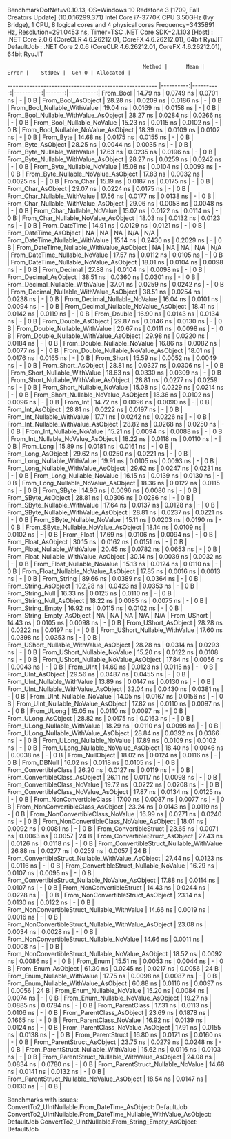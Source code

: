 
BenchmarkDotNet=v0.10.13, OS=Windows 10 Redstone 3 [1709, Fall Creators Update] (10.0.16299.371)
Intel Core i7-3770K CPU 3.50GHz (Ivy Bridge), 1 CPU, 8 logical cores and 4 physical cores
Frequency=3435891 Hz, Resolution=291.0453 ns, Timer=TSC
.NET Core SDK=2.1.103
  [Host]     : .NET Core 2.0.6 (CoreCLR 4.6.26212.01, CoreFX 4.6.26212.01), 64bit RyuJIT
  DefaultJob : .NET Core 2.0.6 (CoreCLR 4.6.26212.01, CoreFX 4.6.26212.01), 64bit RyuJIT


                                                Method |      Mean |     Error |    StdDev |  Gen 0 | Allocated |
------------------------------------------------------ |----------:|----------:|----------:|-------:|----------:|
                                             From_Bool |  14.79 ns | 0.0749 ns | 0.0701 ns |      - |       0 B |
                                    From_Bool_AsObject |  28.28 ns | 0.0209 ns | 0.0186 ns |      - |       0 B |
                          From_Bool_Nullable_WithValue |  19.04 ns | 0.0169 ns | 0.0158 ns |      - |       0 B |
                 From_Bool_Nullable_WithValue_AsObject |  28.27 ns | 0.0284 ns | 0.0266 ns |      - |       0 B |
                            From_Bool_Nullable_NoValue |  15.23 ns | 0.0115 ns | 0.0102 ns |      - |       0 B |
                   From_Bool_Nullable_NoValue_AsObject |  18.39 ns | 0.0109 ns | 0.0102 ns |      - |       0 B |
                                             From_Byte |  14.68 ns | 0.0175 ns | 0.0155 ns |      - |       0 B |
                                    From_Byte_AsObject |  28.25 ns | 0.0044 ns | 0.0035 ns |      - |       0 B |
                          From_Byte_Nullable_WithValue |  17.63 ns | 0.0235 ns | 0.0196 ns |      - |       0 B |
                 From_Byte_Nullable_WithValue_AsObject |  28.27 ns | 0.0259 ns | 0.0242 ns |      - |       0 B |
                            From_Byte_Nullable_NoValue |  15.08 ns | 0.0104 ns | 0.0093 ns |      - |       0 B |
                   From_Byte_Nullable_NoValue_AsObject |  17.83 ns | 0.0032 ns | 0.0025 ns |      - |       0 B |
                                             From_Char |  15.19 ns | 0.0187 ns | 0.0175 ns |      - |       0 B |
                                    From_Char_AsObject |  29.07 ns | 0.0224 ns | 0.0175 ns |      - |       0 B |
                          From_Char_Nullable_WithValue |  17.56 ns | 0.0177 ns | 0.0138 ns |      - |       0 B |
                 From_Char_Nullable_WithValue_AsObject |  29.06 ns | 0.0058 ns | 0.0048 ns |      - |       0 B |
                            From_Char_Nullable_NoValue |  15.07 ns | 0.0122 ns | 0.0114 ns |      - |       0 B |
                   From_Char_Nullable_NoValue_AsObject |  18.03 ns | 0.0132 ns | 0.0123 ns |      - |       0 B |
                                         From_DateTime |  14.91 ns | 0.0129 ns | 0.0121 ns |      - |       0 B |
                                From_DateTime_AsObject |        NA |        NA |        NA |    N/A |       N/A |
                      From_DateTime_Nullable_WithValue |  15.14 ns | 0.2430 ns | 0.2029 ns |      - |       0 B |
             From_DateTime_Nullable_WithValue_AsObject |        NA |        NA |        NA |    N/A |       N/A |
                        From_DateTime_Nullable_NoValue |  17.57 ns | 0.0112 ns | 0.0105 ns |      - |       0 B |
               From_DateTime_Nullable_NoValue_AsObject |  18.01 ns | 0.0104 ns | 0.0098 ns |      - |       0 B |
                                          From_Decimal |  27.88 ns | 0.0104 ns | 0.0098 ns |      - |       0 B |
                                 From_Decimal_AsObject |  38.51 ns | 0.0360 ns | 0.0301 ns |      - |       0 B |
                       From_Decimal_Nullable_WithValue |  37.01 ns | 0.0259 ns | 0.0242 ns |      - |       0 B |
              From_Decimal_Nullable_WithValue_AsObject |  38.51 ns | 0.0254 ns | 0.0238 ns |      - |       0 B |
                         From_Decimal_Nullable_NoValue |  16.04 ns | 0.0101 ns | 0.0094 ns |      - |       0 B |
                From_Decimal_Nullable_NoValue_AsObject |  18.41 ns | 0.0142 ns | 0.0119 ns |      - |       0 B |
                                           From_Double |  16.90 ns | 0.0143 ns | 0.0134 ns |      - |       0 B |
                                  From_Double_AsObject |  29.87 ns | 0.0146 ns | 0.0130 ns |      - |       0 B |
                        From_Double_Nullable_WithValue |  20.67 ns | 0.0111 ns | 0.0098 ns |      - |       0 B |
               From_Double_Nullable_WithValue_AsObject |  29.98 ns | 0.0220 ns | 0.0184 ns |      - |       0 B |
                          From_Double_Nullable_NoValue |  16.86 ns | 0.0082 ns | 0.0077 ns |      - |       0 B |
                 From_Double_Nullable_NoValue_AsObject |  18.01 ns | 0.0176 ns | 0.0165 ns |      - |       0 B |
                                            From_Short |  15.59 ns | 0.0052 ns | 0.0049 ns |      - |       0 B |
                                   From_Short_AsObject |  28.81 ns | 0.0327 ns | 0.0306 ns |      - |       0 B |
                         From_Short_Nullable_WithValue |  18.63 ns | 0.0330 ns | 0.0309 ns |      - |       0 B |
                From_Short_Nullable_WithValue_AsObject |  28.81 ns | 0.0277 ns | 0.0259 ns |      - |       0 B |
                           From_Short_Nullable_NoValue |  15.08 ns | 0.0229 ns | 0.0214 ns |      - |       0 B |
                  From_Short_Nullable_NoValue_AsObject |  18.36 ns | 0.0102 ns | 0.0096 ns |      - |       0 B |
                                              From_Int |  14.72 ns | 0.0096 ns | 0.0090 ns |      - |       0 B |
                                     From_Int_AsObject |  28.81 ns | 0.0222 ns | 0.0197 ns |      - |       0 B |
                           From_Int_Nullable_WithValue |  17.71 ns | 0.0242 ns | 0.0226 ns |      - |       0 B |
                  From_Int_Nullable_WithValue_AsObject |  28.82 ns | 0.0268 ns | 0.0250 ns |      - |       0 B |
                             From_Int_Nullable_NoValue |  15.21 ns | 0.0094 ns | 0.0088 ns |      - |       0 B |
                    From_Int_Nullable_NoValue_AsObject |  18.22 ns | 0.0118 ns | 0.0110 ns |      - |       0 B |
                                             From_Long |  15.89 ns | 0.0181 ns | 0.0161 ns |      - |       0 B |
                                    From_Long_AsObject |  29.62 ns | 0.0250 ns | 0.0221 ns |      - |       0 B |
                          From_Long_Nullable_WithValue |  19.91 ns | 0.0105 ns | 0.0093 ns |      - |       0 B |
                 From_Long_Nullable_WithValue_AsObject |  29.62 ns | 0.0247 ns | 0.0231 ns |      - |       0 B |
                            From_Long_Nullable_NoValue |  16.15 ns | 0.0139 ns | 0.0130 ns |      - |       0 B |
                   From_Long_Nullable_NoValue_AsObject |  18.36 ns | 0.0122 ns | 0.0115 ns |      - |       0 B |
                                            From_SByte |  14.96 ns | 0.0096 ns | 0.0080 ns |      - |       0 B |
                                   From_SByte_AsObject |  28.81 ns | 0.0306 ns | 0.0286 ns |      - |       0 B |
                         From_SByte_Nullable_WithValue |  17.64 ns | 0.0137 ns | 0.0128 ns |      - |       0 B |
                From_SByte_Nullable_WithValue_AsObject |  28.81 ns | 0.0237 ns | 0.0221 ns |      - |       0 B |
                           From_SByte_Nullable_NoValue |  15.11 ns | 0.0203 ns | 0.0190 ns |      - |       0 B |
                  From_SByte_Nullable_NoValue_AsObject |  18.14 ns | 0.0109 ns | 0.0102 ns |      - |       0 B |
                                            From_Float |  17.69 ns | 0.0106 ns | 0.0094 ns |      - |       0 B |
                                   From_Float_AsObject |  30.15 ns | 0.0162 ns | 0.0151 ns |      - |       0 B |
                         From_Float_Nullable_WithValue |  20.45 ns | 0.0782 ns | 0.0653 ns |      - |       0 B |
                From_Float_Nullable_WithValue_AsObject |  30.14 ns | 0.0039 ns | 0.0032 ns |      - |       0 B |
                           From_Float_Nullable_NoValue |  15.13 ns | 0.0124 ns | 0.0110 ns |      - |       0 B |
                  From_Float_Nullable_NoValue_AsObject |  17.85 ns | 0.0016 ns | 0.0013 ns |      - |       0 B |
                                           From_String |  89.66 ns | 0.0389 ns | 0.0364 ns |      - |       0 B |
                                  From_String_AsObject | 102.28 ns | 0.0423 ns | 0.0353 ns |      - |       0 B |
                                      From_String_Null |  16.33 ns | 0.0125 ns | 0.0110 ns |      - |       0 B |
                             From_String_Null_AsObject |  18.22 ns | 0.0085 ns | 0.0075 ns |      - |       0 B |
                                     From_String_Empty |  16.92 ns | 0.0115 ns | 0.0102 ns |      - |       0 B |
                            From_String_Empty_AsObject |        NA |        NA |        NA |    N/A |       N/A |
                                           From_UShort |  14.43 ns | 0.0105 ns | 0.0098 ns |      - |       0 B |
                                  From_UShort_AsObject |  28.28 ns | 0.0222 ns | 0.0197 ns |      - |       0 B |
                        From_UShort_Nullable_WithValue |  17.60 ns | 0.0398 ns | 0.0353 ns |      - |       0 B |
               From_UShort_Nullable_WithValue_AsObject |  28.28 ns | 0.0314 ns | 0.0293 ns |      - |       0 B |
                          From_UShort_Nullable_NoValue |  15.20 ns | 0.0122 ns | 0.0108 ns |      - |       0 B |
                 From_UShort_Nullable_NoValue_AsObject |  17.84 ns | 0.0056 ns | 0.0043 ns |      - |       0 B |
                                             From_UInt |  14.69 ns | 0.0123 ns | 0.0115 ns |      - |       0 B |
                                    From_UInt_AsObject |  29.56 ns | 0.0487 ns | 0.0455 ns |      - |       0 B |
                          From_UInt_Nullable_WithValue |  13.89 ns | 0.0147 ns | 0.0130 ns |      - |       0 B |
                 From_UInt_Nullable_WithValue_AsObject |  32.04 ns | 0.0430 ns | 0.0381 ns |      - |       0 B |
                            From_UInt_Nullable_NoValue |  14.05 ns | 0.0167 ns | 0.0156 ns |      - |       0 B |
                   From_UInt_Nullable_NoValue_AsObject |  17.82 ns | 0.0110 ns | 0.0097 ns |      - |       0 B |
                                            From_ULong |  15.05 ns | 0.0110 ns | 0.0097 ns |      - |       0 B |
                                   From_ULong_AsObject |  28.82 ns | 0.0175 ns | 0.0163 ns |      - |       0 B |
                         From_ULong_Nullable_WithValue |  18.29 ns | 0.0110 ns | 0.0098 ns |      - |       0 B |
                From_ULong_Nullable_WithValue_AsObject |  28.84 ns | 0.0392 ns | 0.0366 ns |      - |       0 B |
                           From_ULong_Nullable_NoValue |  17.89 ns | 0.0109 ns | 0.0102 ns |      - |       0 B |
                  From_ULong_Nullable_NoValue_AsObject |  18.40 ns | 0.0046 ns | 0.0038 ns |      - |       0 B |
                                       From_NullObject |  18.02 ns | 0.0124 ns | 0.0116 ns |      - |       0 B |
                                           From_DBNull |  16.02 ns | 0.0118 ns | 0.0105 ns |      - |       0 B |
                                 From_ConvertibleClass |  26.20 ns | 0.0127 ns | 0.0119 ns |      - |       0 B |
                        From_ConvertibleClass_AsObject |  26.11 ns | 0.0117 ns | 0.0098 ns |      - |       0 B |
                         From_ConvertibleClass_NoValue |  19.72 ns | 0.0222 ns | 0.0208 ns |      - |       0 B |
                From_ConvertibleClass_NoValue_AsObject |  17.87 ns | 0.0134 ns | 0.0125 ns |      - |       0 B |
                              From_NonConvertibleClass |  17.00 ns | 0.0087 ns | 0.0077 ns |      - |       0 B |
                     From_NonConvertibleClass_AsObject |  23.24 ns | 0.0143 ns | 0.0119 ns |      - |       0 B |
                      From_NonConvertibleClass_NoValue |  16.99 ns | 0.0271 ns | 0.0240 ns |      - |       0 B |
             From_NonConvertibleClass_NoValue_AsObject |  18.01 ns | 0.0092 ns | 0.0081 ns |      - |       0 B |
                                From_ConvertibleStruct |  23.65 ns | 0.0071 ns | 0.0063 ns | 0.0057 |      24 B |
                       From_ConvertibleStruct_AsObject |  27.43 ns | 0.0126 ns | 0.0118 ns |      - |       0 B |
             From_ConvertibleStruct_Nullable_WithValue |  26.88 ns | 0.0277 ns | 0.0259 ns | 0.0057 |      24 B |
    From_ConvertibleStruct_Nullable_WithValue_AsObject |  27.44 ns | 0.0123 ns | 0.0116 ns |      - |       0 B |
               From_ConvertibleStruct_Nullable_NoValue |  16.29 ns | 0.0107 ns | 0.0095 ns |      - |       0 B |
      From_ConvertibleStruct_Nullable_NoValue_AsObject |  17.88 ns | 0.0114 ns | 0.0107 ns |      - |       0 B |
                             From_NonConvertibleStruct |  14.43 ns | 0.0244 ns | 0.0228 ns |      - |       0 B |
                    From_NonConvertibleStruct_AsObject |  23.14 ns | 0.0130 ns | 0.0122 ns |      - |       0 B |
          From_NonConvertibleStruct_Nullable_WithValue |  14.66 ns | 0.0019 ns | 0.0016 ns |      - |       0 B |
 From_NonConvertibleStruct_Nullable_WithValue_AsObject |  23.08 ns | 0.0034 ns | 0.0028 ns |      - |       0 B |
            From_NonConvertibleStruct_Nullable_NoValue |  14.66 ns | 0.0011 ns | 0.0008 ns |      - |       0 B |
   From_NonConvertibleStruct_Nullable_NoValue_AsObject |  18.52 ns | 0.0092 ns | 0.0086 ns |      - |       0 B |
                                             From_Enum |  15.51 ns | 0.0053 ns | 0.0044 ns |      - |       0 B |
                                    From_Enum_AsObject |  61.30 ns | 0.0245 ns | 0.0217 ns | 0.0056 |      24 B |
                          From_Enum_Nullable_WithValue |  17.75 ns | 0.0098 ns | 0.0087 ns |      - |       0 B |
                 From_Enum_Nullable_WithValue_AsObject |  60.88 ns | 0.0116 ns | 0.0097 ns | 0.0056 |      24 B |
                            From_Enum_Nullable_NoValue |  15.20 ns | 0.0084 ns | 0.0074 ns |      - |       0 B |
                   From_Enum_Nullable_NoValue_AsObject |  19.27 ns | 0.0885 ns | 0.0784 ns |      - |       0 B |
                                      From_ParentClass |  17.31 ns | 0.0113 ns | 0.0106 ns |      - |       0 B |
                             From_ParentClass_AsObject |  23.69 ns | 0.1878 ns | 0.1665 ns |      - |       0 B |
                              From_ParentClass_NoValue |  16.92 ns | 0.0139 ns | 0.0124 ns |      - |       0 B |
                     From_ParentClass_NoValue_AsObject |  17.91 ns | 0.0155 ns | 0.0138 ns |      - |       0 B |
                                     From_ParentStruct |  16.80 ns | 0.0171 ns | 0.0160 ns |      - |       0 B |
                            From_ParentStruct_AsObject |  23.75 ns | 0.0279 ns | 0.0248 ns |      - |       0 B |
                  From_ParentStruct_Nullable_WithValue |  15.62 ns | 0.0116 ns | 0.0103 ns |      - |       0 B |
         From_ParentStruct_Nullable_WithValue_AsObject |  24.08 ns | 0.0834 ns | 0.0780 ns |      - |       0 B |
                    From_ParentStruct_Nullable_NoValue |  14.68 ns | 0.0141 ns | 0.0132 ns |      - |       0 B |
           From_ParentStruct_Nullable_NoValue_AsObject |  18.54 ns | 0.0147 ns | 0.0130 ns |      - |       0 B |

Benchmarks with issues:
  ConvertTo2_UIntNullable.From_DateTime_AsObject: DefaultJob
  ConvertTo2_UIntNullable.From_DateTime_Nullable_WithValue_AsObject: DefaultJob
  ConvertTo2_UIntNullable.From_String_Empty_AsObject: DefaultJob
